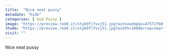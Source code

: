 ```yaml
---
title:  "Nice neat pussy"
metadate: "hide"
categories: [ God Pussy ]
image: "https://preview.redd.it/styb9flfvxj51.jpg?auto=webp&s=47571fb0fbe1e1c26f0248ca821f3c7510636295"
thumb: "https://preview.redd.it/styb9flfvxj51.jpg?width=1080&crop=smart&auto=webp&s=7cda9709fb90200c96280cf02213c337bf699042"
visit: ""
---
```

Nice neat pussy
